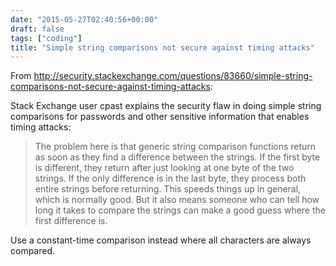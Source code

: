 ```yaml
---
date: "2015-05-27T02:40:56+00:00"
draft: false
tags: ["coding"]
title: "Simple string comparisons not secure against timing attacks"
---
```

From http://security.stackexchange.com/questions/83660/simple-string-comparisons-not-secure-against-timing-attacks:



Stack Exchange user cpast explains the security flaw in doing simple string comparisons for passwords and other sensitive information that enables timing attacks:

> The problem here is that generic string comparison functions return as soon as they find a difference between the strings. If the first byte is different, they return after just looking at one byte of the two strings. If the only difference is in the last byte, they process both entire strings before returning. This speeds things up in general, which is normally good. But it also means someone who can tell how long it takes to compare the strings can make a good guess where the first difference is.

Use a constant-time comparison instead where all characters are always compared.

